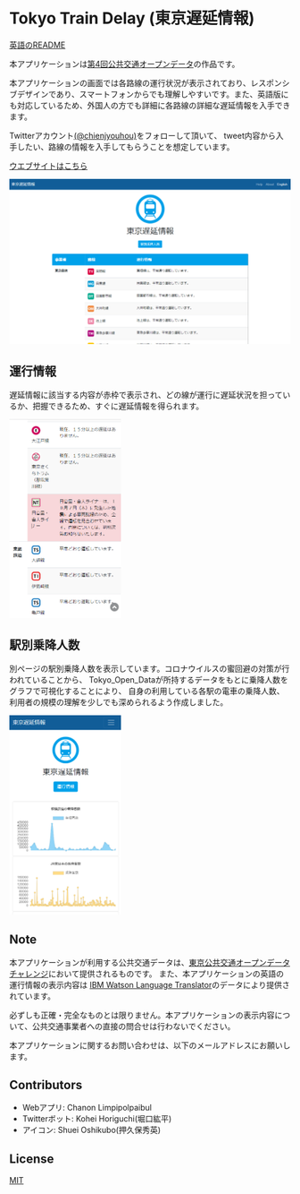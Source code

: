 # Tokyo Train Delay (東京遅延情報)
[英語のREADME](./README.md)

本アプリケーションは[第4回公共交通オープンデータ](https://tokyochallenge.odpt.org/index.html)の作品です。

本アプリケーションの画面では各路線の運行状況が表示されており、レスポンシブデザインであり、スマートフォンからでも理解しやすいです。また、英語版にも対応しているため、外国人の方でも詳細に各路線の詳細な遅延情報を入手できます。

Twitterアカウント[(@chienjyouhou)](https://twitter.com/chienjyouhou)をフォローして頂いて、 tweet内容から入手したい、路線の情報を入手してもらうことを想定しています。

[ウエブサイトはこちら](https://tokyo-train-delays.herokuapp.com/train/en/)

![web-pc-ja](./static/img/screenshots/screenshot-web-ja4.png)

## 運行情報
遅延情報に該当する内容が赤枠で表示され、どの線が運行に遅延状況を担っているか、把握できるため、すぐに遅延情報を得られます。

<img src="./static/img/screenshots/screenshot-web-ja2.png" alt="web-trainstatus-ja" width="200"/>

## 駅別乗降人数
別ページの駅別乗降人数を表示しています。コロナウイルスの蜜回避の対策が行われていることから、 Tokyo_Open_Dataが所持するデータをもとに乗降人数をグラフで可視化することにより、 自身の利用している各駅の電車の乗降人数、利用者の規模の理解を少しでも深められるよう作成しました。

<img src="./static/img/screenshots/screenshot-web-ja3.png" alt="web-journey-ja" width="200"/>

## Note
本アプリケーションが利用する公共交通データは、[東京公共交通オープンデータチャレンジ](https://tokyochallenge.odpt.org/index.html)において提供されるものです。 また、本アプリケーションの英語の運行情報の表示内容は [IBM Watson Language Translator](https://www.ibm.com/cloud/watson-language-translator)のデータにより提供されています。

必ずしも正確・完全なものとは限りません。本アプリケーションの表示内容について、公共交通事業者への直接の問合せは行わないでください。

本アプリケーションに関するお問い合わせは、以下のメールアドレスにお願いします。

## Contributors
- Webアプリ: Chanon Limpipolpaibul
- Twitterボット: Kohei Horiguchi(堀口紘平)
- アイコン: Shuei Oshikubo(押久保秀英)

## License
[MIT](https://choosealicense.com/licenses/mit/)
